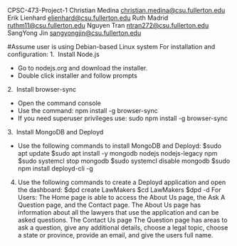 CPSC-473-Project-1
Christian Medina christian.medina@csu.fullerton.edu
Erik Lienhard elienhard@csu.fullerton.edu
Ruth Madrid ruthm11@csu.fullerton.edu
Nguyen Tran ntran272@csu.fullerton.edu
SangYong Jin sangyongjin@csu.fullerton.edu

#Assume user is using Debian-based Linux system
For installation and configuration:
1.  Install Node.js
- Go to nodejs.org and download the installer.
- Double click installer and follow prompts

2.  Install browser-sync
- Open the command console
- Use the command: npm install -g browser-sync
- If you need superuser privileges use: sudo npm install -g browser-sync

3.  Install MongoDB and Deployd
- Use the following commands to install MongoDB and Deployd:
$sudo apt update
$sudo apt install -y mongodb nodejs nodejs-legacy npm
$sudo systemcl stop mongodb
$sudo systemcl disable mongodb
$sudo npm install deployd-cli -g

4.  Use the following commands to create a Deployd application and open the dashboard:
$dpd create LawMakers
$cd LawMakers
$dpd -d
For Users:
The Home page is able to access the About Us page, the Ask A Question page, and the Contact page.
The About Us page has information about all the lawyers that use the application and can be asked questions.
The Contact Us page
The Question page has areas to ask a question, give any additional details, choose a legal topic, choose a state or province, provide an email, and give the users full name.
